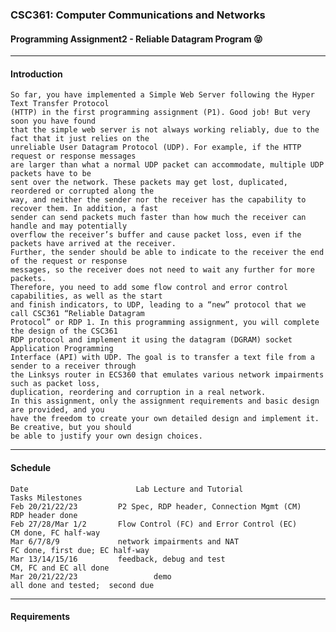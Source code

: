 
### CSC361: Computer Communications and Networks  
#### Programming Assignment2 - Reliable Datagram Program :stuck_out_tongue_closed_eyes:

-----
#### Introduction  

    So far, you have implemented a Simple Web Server following the Hyper Text Transfer Protocol
    (HTTP) in the first programming assignment (P1). Good job! But very soon you have found
    that the simple web server is not always working reliably, due to the fact that it just relies on the
    unreliable User Datagram Protocol (UDP). For example, if the HTTP request or response messages
    are larger than what a normal UDP packet can accommodate, multiple UDP packets have to be
    sent over the network. These packets may get lost, duplicated, reordered or corrupted along the
    way, and neither the sender nor the receiver has the capability to recover them. In addition, a fast
    sender can send packets much faster than how much the receiver can handle and may potentially
    overflow the receiver’s buffer and cause packet loss, even if the packets have arrived at the receiver.
    Further, the sender should be able to indicate to the receiver the end of the request or response
    messages, so the receiver does not need to wait any further for more packets.
    Therefore, you need to add some flow control and error control capabilities, as well as the start
    and finish indicators, to UDP, leading to a “new” protocol that we call CSC361 “Reliable Datagram
    Protocol” or RDP 1. In this programming assignment, you will complete the design of the CSC361
    RDP protocol and implement it using the datagram (DGRAM) socket Application Programming
    Interface (API) with UDP. The goal is to transfer a text file from a sender to a receiver through
    the Linksys router in ECS360 that emulates various network impairments such as packet loss,
    duplication, reordering and corruption in a real network.
    In this assignment, only the assignment requirements and basic design are provided, and you
    have the freedom to create your own detailed design and implement it. Be creative, but you should
    be able to justify your own design choices.
----
#### Schedule
    Date                        Lab Lecture and Tutorial                           Tasks Milestones
    Feb 20/21/22/23         P2 Spec, RDP header, Connection Mgmt (CM)            RDP header done
    Feb 27/28/Mar 1/2       Flow Control (FC) and Error Control (EC)             CM done, FC half-way
    Mar 6/7/8/9             network impairments and NAT                          FC done, first due; EC half-way
    Mar 13/14/15/16         feedback, debug and test                             CM, FC and EC all done
    Mar 20/21/22/23                 demo                                         all done and tested;  second due
----
#### Requirements



